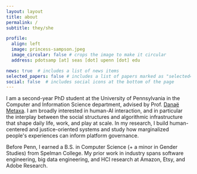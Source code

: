 ```yaml
---
layout: layout
title: about
permalink: /
subtitle: they/she

profile:
  align: left
  image: princess-sampson.jpeg
  image_circular: false # crops the image to make it circular
  address: pdotsamp [at] seas [dot] upenn [dot] edu

news: true  # includes a list of news items
selected_papers: false # includes a list of papers marked as "selected={true}"
social: false  # includes social icons at the bottom of the page
---
```

I am a second-year PhD student at the University of Pennsylvania in the Computer and Information Science department, advised by Prof. [Danaë Metaxa](https://metaxa.net). I am broadly interested in human-AI interaction, and in particular the interplay between the social structures and algorithmic infrastructure that shape daily life, work, and play at scale. In my research, I build human-centered and justice-oriented systems and study how marginalized people's experiences can inform platform governance.

Before Penn, I earned a B.S. in Computer Science (+ a minor in Gender Studies) from Spelman College. My prior work in industry spans software engineering, big data engineering, and HCI research at Amazon, Etsy, and Adobe Research.

<a rel="me" href="https://hci.social/@princess"> </a>
